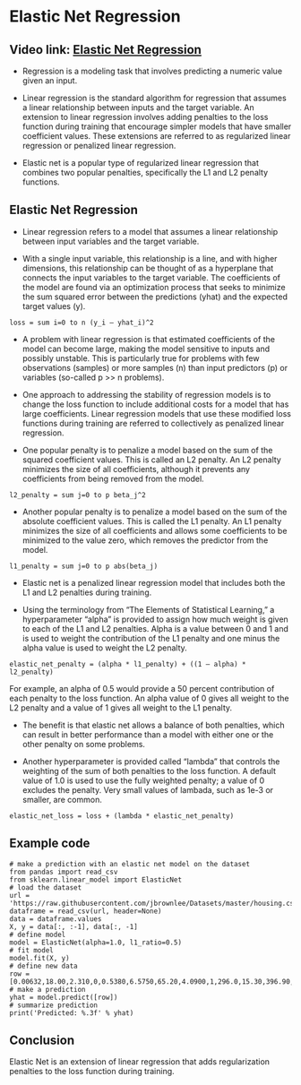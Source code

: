 # Elastic Net Regression

## Video link: [Elastic Net Regression]()

- Regression is a modeling task that involves predicting a numeric value given an input.

- Linear regression is the standard algorithm for regression that assumes a linear relationship between inputs and the target variable. An extension to linear regression involves adding penalties to the loss function during training that encourage simpler models that have smaller coefficient values. These extensions are referred to as regularized linear regression or penalized linear regression.

- Elastic net is a popular type of regularized linear regression that combines two popular penalties, specifically the L1 and L2 penalty functions.

## Elastic Net Regression
- Linear regression refers to a model that assumes a linear relationship between input variables and the target variable.

- With a single input variable, this relationship is a line, and with higher dimensions, this relationship can be thought of as a hyperplane that connects the input variables to the target variable. The coefficients of the model are found via an optimization process that seeks to minimize the sum squared error between the predictions (yhat) and the expected target values (y).

```
loss = sum i=0 to n (y_i – yhat_i)^2
```

- A problem with linear regression is that estimated coefficients of the model can become large, making the model sensitive to inputs and possibly unstable. This is particularly true for problems with few observations (samples) or more samples (n) than input predictors (p) or variables (so-called p >> n problems).

- One approach to addressing the stability of regression models is to change the loss function to include additional costs for a model that has large coefficients. Linear regression models that use these modified loss functions during training are referred to collectively as penalized linear regression.

- One popular penalty is to penalize a model based on the sum of the squared coefficient values. This is called an L2 penalty. An L2 penalty minimizes the size of all coefficients, although it prevents any coefficients from being removed from the model.

```
l2_penalty = sum j=0 to p beta_j^2
```

- Another popular penalty is to penalize a model based on the sum of the absolute coefficient values. This is called the L1 penalty. An L1 penalty minimizes the size of all coefficients and allows some coefficients to be minimized to the value zero, which removes the predictor from the model.
```
l1_penalty = sum j=0 to p abs(beta_j)
```
- Elastic net is a penalized linear regression model that includes both the L1 and L2 penalties during training.

- Using the terminology from “The Elements of Statistical Learning,” a hyperparameter “alpha” is provided to assign how much weight is given to each of the L1 and L2 penalties. Alpha is a value between 0 and 1 and is used to weight the contribution of the L1 penalty and one minus the alpha value is used to weight the L2 penalty.
```
elastic_net_penalty = (alpha * l1_penalty) + ((1 – alpha) * l2_penalty)
```

For example, an alpha of 0.5 would provide a 50 percent contribution of each penalty to the loss function. An alpha value of 0 gives all weight to the L2 penalty and a value of 1 gives all weight to the L1 penalty.


- The benefit is that elastic net allows a balance of both penalties, which can result in better performance than a model with either one or the other penalty on some problems.

- Another hyperparameter is provided called “lambda” that controls the weighting of the sum of both penalties to the loss function. A default value of 1.0 is used to use the fully weighted penalty; a value of 0 excludes the penalty. Very small values of lambada, such as 1e-3 or smaller, are common.

```
elastic_net_loss = loss + (lambda * elastic_net_penalty)
```


## Example code 

```
# make a prediction with an elastic net model on the dataset
from pandas import read_csv
from sklearn.linear_model import ElasticNet
# load the dataset
url = 'https://raw.githubusercontent.com/jbrownlee/Datasets/master/housing.csv'
dataframe = read_csv(url, header=None)
data = dataframe.values
X, y = data[:, :-1], data[:, -1]
# define model
model = ElasticNet(alpha=1.0, l1_ratio=0.5)
# fit model
model.fit(X, y)
# define new data
row = [0.00632,18.00,2.310,0,0.5380,6.5750,65.20,4.0900,1,296.0,15.30,396.90,4.98]
# make a prediction
yhat = model.predict([row])
# summarize prediction
print('Predicted: %.3f' % yhat)

```

## Conclusion

Elastic Net is an extension of linear regression that adds regularization penalties to the loss function during training.
